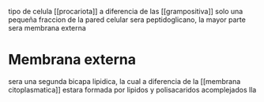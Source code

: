 tipo de celula [[procariota]] a diferencia de las [[grampositiva]] solo una pequeña fraccion de la pared celular sera peptidoglicano, la mayor parte sera membrana externa

# Membrana externa
 sera una segunda bicapa lipidica,  la cual a diferencia de la [[membrana citoplasmatica]] estara formada por lipidos y polisacaridos acomplejados lla